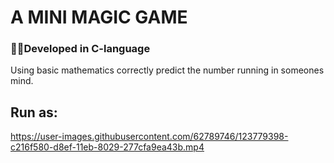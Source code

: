 # A MINI MAGIC GAME
### 👨‍💻Developed in C-language
Using basic mathematics correctly predict the number running in someones mind.

## Run as:

https://user-images.githubusercontent.com/62789746/123779398-c216f580-d8ef-11eb-8029-277cfa9ea43b.mp4


